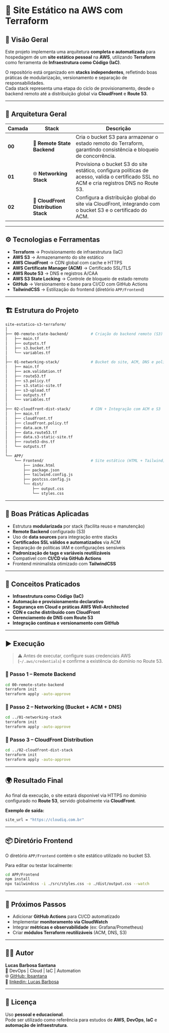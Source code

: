 # 📘 Site Estático na AWS com Terraform

## 🚀 Visão Geral
Este projeto implementa uma arquitetura **completa e automatizada** para hospedagem de um **site estático pessoal** na **AWS**, utilizando **Terraform** como ferramenta de **Infraestrutura como Código (IaC)**.

O repositório está organizado em **stacks independentes**, refletindo boas práticas de modularização, versionamento e separação de responsabilidades.  
Cada stack representa uma etapa do ciclo de provisionamento, desde o backend remoto até a distribuição global via **CloudFront** e **Route 53**.

---

## 🧩 Arquitetura Geral

| Camada | Stack | Descrição |
|--------|--------|-----------|
| **00** | 🧱 **Remote State Backend** | Cria o bucket S3 para armazenar o estado remoto do Terraform, garantindo consistência e bloqueio de concorrência. |
| **01** | 🌐 **Networking Stack** | Provisiona o bucket S3 do site estático, configura políticas de acesso, valida o certificado SSL no ACM e cria registros DNS no Route 53. |
| **02** | 🚀 **CloudFront Distribution Stack** | Configura a distribuição global do site via CloudFront, integrando com o bucket S3 e o certificado do ACM. |

---

## ⚙️ Tecnologias e Ferramentas

- **Terraform** → Provisionamento de infraestrutura (IaC)  
- **AWS S3** → Armazenamento do site estático  
- **AWS CloudFront** → CDN global com cache e HTTPS  
- **AWS Certificate Manager (ACM)** → Certificado SSL/TLS  
- **AWS Route 53** → DNS e registros A/CAA  
- **AWS S3 State Locking** → Controle de bloqueio de estado remoto  
- **GitHub** → Versionamento e base para CI/CD com GitHub Actions  
- **TailwindCSS** → Estilização do frontend (diretório `APP/Frontend`)  

---

## 🏗️ Estrutura do Projeto

```bash
site-estatico-s3-terraform/
│
├── 00-remote-state-backend/          # Criação do backend remoto (S3)
│   ├── main.tf
│   ├── outputs.tf
│   ├── s3.bucket.tf
│   └── variables.tf
│
├── 01-networking-stack/              # Bucket do site, ACM, DNS e políticas
│   ├── main.tf
│   ├── acm.validation.tf
│   ├── route53.tf
│   ├── s3.policy.tf
│   ├── s3.static-site.tf
│   ├── s3-upload.tf
│   ├── outputs.tf
│   └── variables.tf
│
├── 02-cloudfront-dist-stack/         # CDN + Integração com ACM e S3
│   ├── main.tf
│   ├── cloudfront.tf
│   ├── cloudfront.policy.tf
│   ├── data.acm.tf
│   ├── data.route53.tf
│   ├── data.s3-static-site.tf
│   ├── route53-dns.tf
│   └── outputs.tf
│
└── APP/
    └── Frontend/                     # Site estático (HTML + Tailwind)
        ├── index.html
        ├── package.json
        ├── tailwind.config.js
        ├── postcss.config.js
        └── dist/
            ├── output.css
            └── styles.css
```

---

## 🔐 Boas Práticas Aplicadas

- Estrutura **modularizada** por stack (facilita reuso e manutenção)  
- **Remote Backend** configurado (S3)  
- Uso de **data sources** para integração entre stacks  
- **Certificados SSL válidos e automatizados** via ACM  
- Separação de políticas IAM e configurações sensíveis  
- **Padronização de tags e variáveis reutilizáveis**  
- Compatível com **CI/CD via GitHub Actions**  
- Frontend minimalista otimizado com **TailwindCSS**  

---

## 🧠 Conceitos Praticados

- **Infraestrutura como Código (IaC)**  
- **Automação e provisionamento declarativo**  
- **Segurança em Cloud e práticas AWS Well-Architected**  
- **CDN e cache distribuído com CloudFront**  
- **Gerenciamento de DNS com Route 53**  
- **Integração contínua e versionamento com GitHub**  

---

## ▶️ Execução

> ⚠️ Antes de executar, configure suas credenciais AWS (`~/.aws/credentials`) e confirme a existência do domínio no Route 53.

### 🔹 Passo 1 – Remote Backend
```bash
cd 00-remote-state-backend
terraform init
terraform apply -auto-approve
```

### 🔹 Passo 2 – Networking (Bucket + ACM + DNS)
```bash
cd ../01-networking-stack
terraform init
terraform apply -auto-approve
```

### 🔹 Passo 3 – CloudFront Distribution
```bash
cd ../02-cloudfront-dist-stack
terraform init
terraform apply -auto-approve
```

---

## 🌍 Resultado Final

Ao final da execução, o site estará disponível via HTTPS no domínio configurado no **Route 53**, servido globalmente via **CloudFront**.

**Exemplo de saída:**
```bash
site_url = "https://cloudiq.com.br"
```

---

## 📦 Diretório Frontend

O diretório `APP/Frontend` contém o site estático utilizado no bucket S3.

Para editar ou testar localmente:
```bash
cd APP/Frontend
npm install
npx tailwindcss -i ./src/styles.css -o ./dist/output.css --watch
```

---

## 🧾 Próximos Passos

- Adicionar **GitHub Actions** para CI/CD automatizado  
- Implementar **monitoramento via CloudWatch**  
- Integrar **métricas e observabilidade** (ex: Grafana/Prometheus)  
- Criar **módulos Terraform reutilizáveis** (ACM, DNS, S3)  

---

## 👨‍💻 Autor

**Lucas Barbosa Santana**  
💼 DevOps | Cloud | IaC | Automation  
🌐 [GitHub: lbsantana](https://github.com/lbsantana)  
📧 [linkedin: Lucas Barbosa](https://www.linkedin.com/in/lucas-barbosa-41381b236/)

---

## 📄 Licença

Uso **pessoal e educacional**.  
Pode ser utilizado como referência para estudos de **AWS**, **DevOps**, **IaC** e **automação de infraestrutura**.
